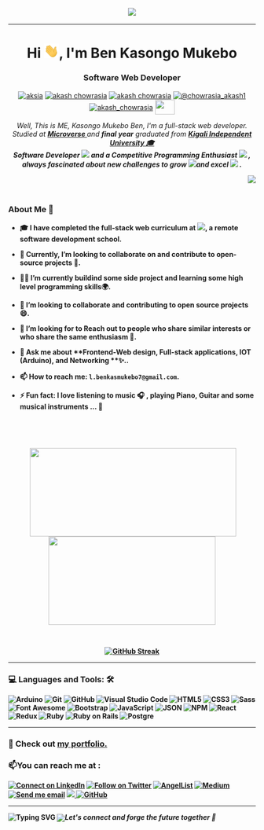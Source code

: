 <p align="center">
  <img src="https://github.com/thompsonemerson/thompsonemerson/raw/master/cover-thompson.png" height="200"/>
</p>
<hr>
<h1 align="center">Hi <img src="https://raw.githubusercontent.com/ABSphreak/ABSphreak/master/gifs/Hi.gif" width="30px">, I'm Ben Kasongo Mukebo </h1>
<h3 align="center">Software Web Developer</h3>
<p align="center">
<a href="https://www.linkedin.com/in/kasongo-mukebo-ben/" target="blank"><img align="center" src="https://cdn.jsdelivr.net/npm/simple-icons@3.0.1/icons/linkedin.svg" alt="aksia" height="30" width="40" /></a>
<a href="https://angel.co/u/benmukebo" target="blank"><img align="center" src="https://cdn.jsdelivr.net/npm/simple-icons@3.0.1/icons/angellist.svg" alt="akash chowrasia" height="30" width="40" /></a>
<a href="https://medium.com/@benmukebo" target="blank"><img align="center" src="https://cdn.jsdelivr.net/npm/simple-icons@3.0.1/icons/medium.svg" alt="akash chowrasia" height="30" width="40" /></a>
<a href="https://www.hackerrank.com/Ben_Mukebo" target="blank"><img align="center" src="https://cdn.jsdelivr.net/npm/simple-icons@3.0.1/icons/hackerrank.svg" alt="@chowrasia_akash1" height="30" width="40" /></a>
<a href="https://twitter.com/BenMukebo" target="blank"><img align="center" src="https://cdn.jsdelivr.net/npm/simple-icons@3.0.1/icons/twitter.svg" alt="akash_chowrasia" height="30" width="40" /></a>
<a href = "https://mail.google.com/mail/&ogbl"><img align="center" src="https://simpleicons.org/icons/gmail.svg" height="30" width="40" /></a>
</p>


<p align="center">
  <em>
    Well, This is ME, Kasongo Mukebo Ben, I'm a full-stack web developer. Studied at <a href="https://www.microverse.org/"> <b> Microverse </b> </a> and <b>final year</b> graduated from <a href="https://www.ulk.ac.rw/"> <b>Kigali Independent University 🎓 <br></a>
    <b>Software Developer</b> <img src="https://github.com/TheDudeThatCode/TheDudeThatCode/blob/master/Assets/Developer.gif" width="30px"> and a <b>Competitive Programming Enthusiast</b>&nbsp;<img src="https://github.com/TheDudeThatCode/TheDudeThatCode/blob/master/Assets/Designer.gif" width="36px">&nbsp,<br>always <b>
fascinated</b>
    about new challenges to 
    <b>grow</b> <img src="https://github.com/TheDudeThatCode/TheDudeThatCode/blob/master/Assets/Rocket.gif" width="18px">and 
    <b>excel</b> <img src="https://github.com/TheDudeThatCode/TheDudeThatCode/blob/master/Assets/Medal.gif" width="20px">&nbsp.
  </em> 
  <br>
  <div align="right">
    <img src="https://komarev.com/ghpvc/?username=BenMukebo&color=3f37c9">
  </div>
  <br>  

<!--   <summary><h2>What I currently do</h2></summary> -->
 ### About Me :man:
    
- 🎓 I have completed the full-stack web curriculum at <a href="https://www.microverse.org/"> ![](https://img.shields.io/badge/Microverse-blueviolet)</a>, a remote software development school.
- 🔭 Currently, I’m looking to collaborate on and contribute to open-source projects 🥅.
- 👨‍💻  I’m currently buildind some side project and learning some high level programming skills🌍️.
- 👯 I’m looking to collaborate and contributing to open source projects😄.
- 🤔 I’m looking for to Reach out to people who share similar interests or who share the same enthusiasm 🌱.
- 💬 Ask me about **Frontend-Web design, Full-stack applications, IOT (Arduino), and Networking **✨️.. 
- 📫 How to reach me: `l.benkasmukebo7@gmail.com`.
- ⚡ Fun fact: I love listening to music 🎧 , playing Piano, Guitar and some musical instruments ... 🎵 
    
    <br>
</p>
<br>

<!-- <p align="center">&nbsp;<img align="center" src="https://github-readme-stats.vercel.app/api?username=BenMukebo&show_icons=true&locale=en" alt="akash-chowrasia" width="410" />
<img align="center" src="https://github-readme-stats.vercel.app/api/top-langs?username=BenMukebo&show_icons=true&locale=en&layout=compact" alt="akash-chowrasia" /></p>
 -->
<p align="center">&nbsp;<img align="center" height="180" width="420" src="https://github-readme-stats-eight-theta.vercel.app/api?username=BenMukebo&show_icons=true&theme=nightowl&count_private=true" />
<img align="center" height="180" width="340" src="https://github-readme-stats.vercel.app/api/top-langs/?username=BenMukebo&layout=compact&langs_count=6&show_icons=true&theme=nightowl" /></p>

<br />

<p align="center">
  <a href="https://git.io/streak-stats">
    <img src="https://streak-stats.demolab.com/?user=BenMukebo&theme=blue-green&card_width=800" alt="GitHub Streak">
  </a>
</p>

<hr>

 ###  💻 **Languages and Tools:** 🛠️<br>

![Arduino](https://img.shields.io/badge/-Arduino-000000?style=flat&logo=arduino&logoColor=blue)
![Git](https://img.shields.io/badge/-Git-000000?style=flat&logo=git&logoColor=F05032&labelColor=ffffff)
![GitHub](https://img.shields.io/badge/-GitHub-000000?style=flat&logo=github&logoColor=000000&labelColor=ffffff)
![Visual Studio Code](https://img.shields.io/badge/-VSCode-000000?style=flat&logo=visual-studio-code&labelColor=007ACC)
![HTML5](https://img.shields.io/badge/-HTML5-000000?style=flat&logo=html5&logoColor=ffffff&labelColor=E34F26)
![CSS3](https://img.shields.io/badge/-CSS3-000000?style=flat&logo=css3&logoColor=ffffff&labelColor=1572B6) 
![Sass](https://img.shields.io/badge/-Sass-000000?style=flat&logo=sass&logoColor=ffffff&labelColor=%23CC6699)
![Font Awesome](https://img.shields.io/badge/-font%20awesome-000000?style=flat&logo=font-awesome&logoColor=339AF0&labelColor=ffffff)
![Bootstrap](https://img.shields.io/badge/-Bootstrap-000000?style=flat&logo=bootstrap&logoColor=ffffff&labelColor=563D7C)
![JavaScript](https://img.shields.io/badge/-JavaScript-000000?style=flat&logo=javascript)
![JSON](https://img.shields.io/badge/-JSON-000000?style=flat&logo=json&logoColor=000000&labelColor=ffffff)
![NPM](https://img.shields.io/badge/-NPM-000000?style=flat&logo=NPM)
![React](https://img.shields.io/badge/-React-000000?style=flat&logo=react)
![Redux](https://img.shields.io/badge/-Redux-000000?style=flat&logo=Redux&logoColor=violet)
![Ruby](https://img.shields.io/badge/-Ruby-000000?style=flat&logo=ruby&logoColor=red)
![Ruby on Rails](https://img.shields.io/badge/-Ruby_on_Rails-000000?style=flat&logo=ruby-on-rails&logoColor=blue)
![Postgre](https://img.shields.io/badge/PostgreSQL-316192?style=for-the-badge&logo=postgresql&logoColor=white)

<hr>

### 🚀 Check out [my portfolio.](https://www.benmukebo.me/)

<!-- <h2 align="left"><b>Connect with me</b> 📫</h2> -->
### <p align="left">📫<b>You can reach me at :</p>

[![Connect on LinkedIn](https://img.shields.io/badge/--linkedin?label=LinkedIn&logo=LinkedIn&style=social)](https://www.linkedin.com/in/kasongo-mukebo-ben/)
[![Follow on Twitter](https://img.shields.io/badge/--twitter?label=Twitter&logo=Twitter&style=social)](https://twitter.com/BenMukebo)
[![AngelList](https://img.shields.io/badge/--AngelList?label=AngelList&logo=AngelList&style=social)](https://angel.co/u/benmukebo)
[![Medium](https://img.shields.io/badge/--Medium?label=Medium&logo=medium&style=social)](https://medium.com/@benmukebo)
[![Send me email](https://img.shields.io/badge/--gmail?label=Gmail&logo=Gmail&style=social)](https://mail.google.com/mail/&ogbl)
<a target="_blank" 
   href="https://wa.me/+250784165613"><img 
src="https://img.shields.io/badge/--whatsApp?label=WhatsApp&logo=WhatsApp&style=social"></img>
</a>
[![GitHub](https://img.shields.io/badge/--github?label=GitHub&logo=GitHub&style=social)](https://github.com/BenMukebo)
<!-- https://img.shields.io/badge/GitLab-330F63?style=for-the-badge&logo=gitlab&logoColor=white -->


___
<!-- <br> -->
<!-- 🤓 **Interested:** <br> -->
  ![Typing SVG](https://readme-typing-svg.herokuapp.com?color=6667AB&center=true&vCenter=true&lines=A+%E2%AD%90++on+my+repo+is+appreciated!;Thanks+for+visiting+my+profile+%F0%9F%98%83;Happy+coding!+%F0%9F%9A%80)
<img align="center" src="https://media.giphy.com/media/LnQjpWaON8nhr21vNW/giphy.gif" width="50"><em>Let's connect and forge the future together 🚀 <em>
<!-- https://github.com/anuraghazra/github-readme-stats -->

